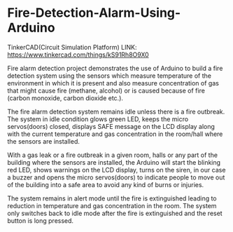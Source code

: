 # Fire-Detection-Alarm-Using-Arduino

TinkerCAD(Circuit Simulation Platform) LINK: https://www.tinkercad.com/things/kS91Rh8O9X0

Fire alarm detection project demonstrates the use of Arduino to build a fire detection system using the sensors which measure temperature of the environment in which it is present and also measure concentration of gas that might cause fire (methane, alcohol) or is caused because of fire (carbon monoxide, carbon dioxide etc.).

The fire alarm detection system remains idle unless there is a fire outbreak. The system in idle condition glows green LED, keeps the micro servos(doors) closed, displays SAFE message on the LCD display along with the current temperature and gas concentration in the room/hall where the sensors are installed.

With a gas leak or a fire outbreak in a given room, halls or any part of the building where the sensors are installed, the Arduino will start the blinking red LED, shows warnings on the LCD display, turns on the siren, in our case a buzzer and opens the micro servos(doors) to indicate people to move out of the building into a safe area to avoid any kind of burns or injuries.

The system remains in alert mode until the fire is extinguished leading to reduction in temperature and gas concentration in the room. The system only switches back to idle mode after the fire is extinguished and the reset button is long pressed.
